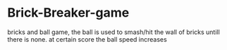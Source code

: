 # Brick-Breaker-game
bricks and ball game, the ball is used to smash/hit the wall of bricks untill there is none. at certain score the ball speed increases
